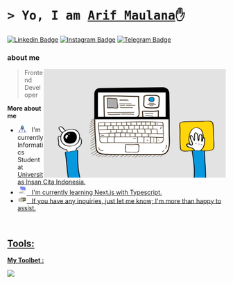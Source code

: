 # <samp>&gt; Yo, I am <a href="https://github.com/arifcva" target="_blank">Arif Maulana</a>✋</samp>

[![Linkedin Badge](https://img.shields.io/badge/-LinkedIn-0e76a8?style=flat-square&logo=Linkedin&logoColor=white)](https://www.linkedin.com/in/arif-maulana-422b372a6/)
[![Instagram Badge](https://img.shields.io/badge/-Instagram-e4405f?style=flat-square&logo=Instagram&logoColor=white)](https://www.instagram.com/nooee1__)
[![Telegram Badge](https://img.shields.io/badge/-Telegram-0088cc?style=flat-square&logo=Telegram&logoColor=white)](https://t.me/ariftallo)

### about me

<img align="right" alt="gif" width="420" height="250" src="assets/lightning.gif"/>

> Frontend Developer

**More about me**

- <img src="assets/developer.gif" width="21"/>&nbsp;&nbsp; I'm currently Informatics Student at <a href="https://uici.ac.id/">Universitas Insan Cita Indonesia.
- <img src="assets/laptop.gif" width="21"/>&nbsp;&nbsp; I'm currently learning Next.js with Typescript.
- <img src="assets/message.gif" width="21"/>&nbsp;&nbsp; If you have any inquiries, just let me know; I'm more than happy to assist.

<br>

## Tools:
**My Toolbet :**
<br>
<p align="left"> <a href="https://github.com/thinkright20"><img src="https://skillicons.dev/icons?i=next,react,typescript,tailwind,bootstrap,styledcomponents,vscode,figma,replit,github,mongodb,css,html,js,express,nodejs"> </a> </p>

